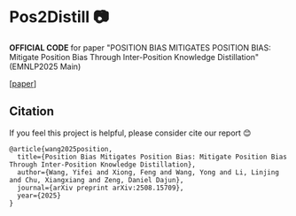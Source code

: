 # Pos2Distill :camera:
**OFFICIAL CODE** for paper "POSITION BIAS MITIGATES POSITION BIAS: Mitigate Position Bias Through Inter-Position Knowledge Distillation" (EMNLP2025 Main)


[[paper](https://arxiv.org/abs/2508.15709)]

## Citation
If you feel this project is helpful, please consider cite our report :blush:
```
@article{wang2025position,
  title={Position Bias Mitigates Position Bias: Mitigate Position Bias Through Inter-Position Knowledge Distillation},
  author={Wang, Yifei and Xiong, Feng and Wang, Yong and Li, Linjing and Chu, Xiangxiang and Zeng, Daniel Dajun},
  journal={arXiv preprint arXiv:2508.15709},
  year={2025}
}
```
